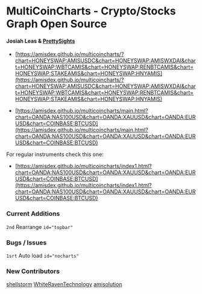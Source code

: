 # MultiCoinCharts - Crypto/Stocks Graph Open Source
#### Josiah Leas & [PrettySights](http://prettysights.com)


- [https://amisdex.github.io/multicoincharts/?chart=HONEYSWAP:AMISUSDC&chart=HONEYSWAP:AMISWXDAI&chart=HONEYSWAP:WBTCAMIS&chart=HONEYSWAP:RENBTCAMIS&chart=HONEYSWAP:STAKEAMIS&chart=HONEYSWAP:HNYAMIS](https://amisdex.github.io/multicoincharts/?chart=HONEYSWAP:AMISUSDC&chart=HONEYSWAP:AMISWXDAI&chart=HONEYSWAP:WBTCAMIS&chart=HONEYSWAP:RENBTCAMIS&chart=HONEYSWAP:STAKEAMIS&chart=HONEYSWAP:HNYAMIS)

- [https://amisdex.github.io/multicoincharts/main.html?chart=OANDA:NAS100USD&chart=OANDA:XAUUSD&chart=OANDA:EURUSD&chart=COINBASE:BTCUSD](https://amisdex.github.io/multicoincharts/main.html?chart=OANDA:NAS100USD&chart=OANDA:XAUUSD&chart=OANDA:EURUSD&chart=COINBASE:BTCUSD)

For regular instruments check this one:

- [https://amisdex.github.io/multicoincharts/index1.html?chart=OANDA:NAS100USD&chart=OANDA:XAUUSD&chart=OANDA:EURUSD&chart=COINBASE:BTCUSD](https://amisdex.github.io/multicoincharts/index1.html?chart=OANDA:NAS100USD&chart=OANDA:XAUUSD&chart=OANDA:EURUSD&chart=COINBASE:BTCUSD)

### Current Additions
```2nd``` Rearrange ```id="topbar"```

### Bugs / Issues
```1srt``` Auto load ```id="nocharts"```

### New Contributors
[shellstorm](Github/shellstrom)
[WhiteRavenTechnology](Github/WhiteRavenTechnology)
[amisolution](https://amisdex.Github.io/multicoincharts)
